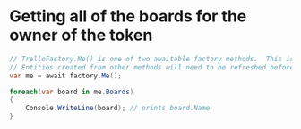 # Getting all of the boards for the owner of the token

```csharp
// TrelloFactory.Me() is one of two awaitable factory methods.  This is to get the member ID.
// Entities created from other methods will need to be refreshed before data can be accessed.
var me = await factory.Me();

foreach(var board in me.Boards)
{
    Console.WriteLine(board); // prints board.Name
}
```
